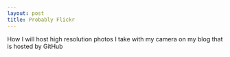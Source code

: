 ```yaml
---
layout: post
title: Probably Flickr
---
```


How I will host high resolution photos I take with my camera on my blog that is hosted by GitHub
